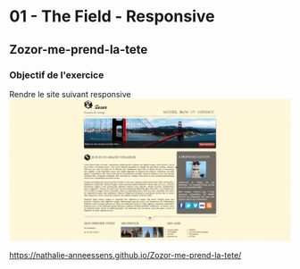 # 01 - The Field - Responsive
## Zozor-me-prend-la-tete

### Objectif de l'exercice
Rendre le site suivant responsive  
![Site de Zozor sur pc](references/site-actuel.jpg)

https://nathalie-anneessens.github.io/Zozor-me-prend-la-tete/
